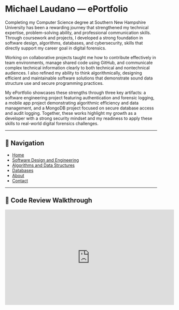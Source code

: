 # Michael Laudano — ePortfolio

Completing my Computer Science degree at Southern New Hampshire University has been a rewarding journey that strengthened my technical expertise, problem-solving ability, and professional communication skills. Through coursework and projects, I developed a strong foundation in software design, algorithms, databases, and cybersecurity, skills that directly support my career goal in digital forensics.

Working on collaborative projects taught me how to contribute effectively in team environments, manage shared code using GitHub, and communicate complex technical information clearly to both technical and nontechnical audiences. I also refined my ability to think algorithmically, designing efficient and maintainable software solutions that demonstrate sound data structure use and secure programming practices.

My ePortfolio showcases these strengths through three key artifacts: a software engineering project featuring authentication and forensic logging, a mobile app project demonstrating algorithmic efficiency and data management, and a MongoDB project focused on secure database access and audit logging. Together, these works highlight my growth as a developer with a strong security mindset and my readiness to apply these skills to real-world digital forensics challenges.

---

## 🔗 Navigation
- [Home](./)
- [Software Design and Engineering](./software-design-engineering/)
- [Algorithms and Data Structures](./algorithms-and-data-structures/)
- [Databases](./databases/)
- [About](./about)
- [Contact](./contact)

---

## 🎥 Code Review Walkthrough
<iframe width="560" height="315" src="https://www.youtube.com/embed/f2D4V8WyEks?si=J6xnpDt1OG14MMy9" title="YouTube video player" frameborder="0" allow="accelerometer; autoplay; clipboard-write; encrypted-media; gyroscope; picture-in-picture; web-share" referrerpolicy="strict-origin-when-cross-origin" allowfullscreen></iframe>
